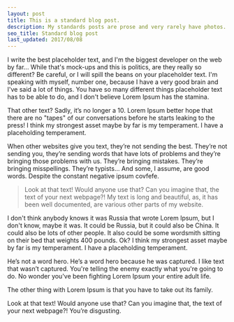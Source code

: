 ```yaml
---
layout: post
title: This is a standard blog post.
description: My standards posts are prose and very rarely have photos.
seo_title: Standard blog post
last_updated: 2017/08/08
---
```


I write the best placeholder text, and I'm the biggest developer on the web by far... While that's mock-ups and this is politics, are they really so different? Be careful, or I will spill the beans on your placeholder text. I'm speaking with myself, number one, because I have a very good brain and I've said a lot of things. You have so many different things placeholder text has to be able to do, and I don't believe Lorem Ipsum has the stamina.

That other text? Sadly, it’s no longer a 10. Lorem Ipsum better hope that there are no "tapes" of our conversations before he starts leaking to the press! I think my strongest asset maybe by far is my temperament. I have a placeholding temperament.

When other websites give you text, they’re not sending the best. They’re not sending you, they’re sending words that have lots of problems and they’re bringing those problems with us. They’re bringing mistakes. They’re bringing misspellings. They’re typists… And some, I assume, are good words. Despite the constant negative ipsum covfefe.

> Look at that text! Would anyone use that? Can you imagine that, the text of your next webpage?! My text is long and beautiful, as, it has been well documented, are various other parts of my website.

I don't think anybody knows it was Russia that wrote Lorem Ipsum, but I don't know, maybe it was. It could be Russia, but it could also be China. It could also be lots of other people. It also could be some wordsmith sitting on their bed that weights 400 pounds. Ok? I think my strongest asset maybe by far is my temperament. I have a placeholding temperament.

He’s not a word hero. He’s a word hero because he was captured. I like text that wasn’t captured. You're telling the enemy exactly what you're going to do. No wonder you've been fighting Lorem Ipsum your entire adult life.

The other thing with Lorem Ipsum is that you have to take out its family.

Look at that text! Would anyone use that? Can you imagine that, the text of your next webpage?! You’re disgusting.
